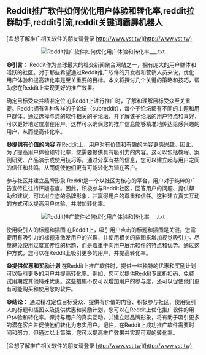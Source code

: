 ## **Reddit推广软件如何优化用户体验和转化率,reddit拉群助手,reddit引流,reddit关键词霸屏机器人**

[😍想了解推广相关软件的朋友请登录 http://www.vst.tw](http://www.vst.tw)

 <center><img src="https://vst.tw/MP4/tuiguang/png/8.png" alt="Reddit推广软件如何优化用户体验和转化率___.txt"></center>

**😄引言：**
Reddit作为全球最大的社交新闻聚合网站之一，拥有庞大的用户群体和活跃的社区。对于那些希望通过Reddit推广软件的开发者和营销人员来说，优化用户体验和提高转化率是至关重要的目标。本文将探讨几个关键的策略和技巧，帮助您在Reddit上实现更好的推广效果。

确定目标受众并精准定位
在Reddit上进行推广时，了解和理解目标受众至关重要。Reddit拥有各种各样的子论坛（subreddit），每个子论坛都有不同的主题和用户群体。通过选择与您的软件相关的子论坛，并了解该子论坛的用户特点和喜好，可以更好地定位潜在用户。这样可以确保您的推广信息能够精准地传达给感兴趣的用户，从而提高转化率。

**😄提供有价值的内容**
在Reddit上，用户对有价值和有趣的内容更感兴趣。因此，为了提高用户体验和转化率，您需要提供具有吸引力的内容。这可以包括教程、案例研究、产品演示或使用技巧等。通过分享有益的信息，您可以建立起与用户之间的信任和共鸣，从而促使他们更有可能转化为潜在客户。

参与社区并建立品牌形象
Reddit是一个以社区为核心的平台，用户对于纯粹的广告宣传往往持怀疑态度。因此，积极参与Reddit社区，回答用户的问题、提供帮助和建议，可以树立您的品牌形象，并赢得用户的尊重和信任。这种建立真实互动的方式可以提高用户体验，并增加转化率。

 <center><img src="https://vst.tw/MP4/tuiguang/png/4.png" alt="Reddit推广软件如何优化用户体验和转化率___.txt"></center>

使用吸引人的标题和插图
在Reddit上，吸引用户点击的标题和插图是关键。您需要用有吸引力的标题来激发用户的兴趣，并使用相关的插图来增加视觉吸引力。尽量避免使用过度宣传性的标题，而是着重于向用户展示软件的特点和优势。通过这种方式，您可以在Reddit上吸引更多的用户，并提高转化率。

**😄提供优惠和奖励计划**
在Reddit上推广软件时，提供一些独特的优惠和奖励计划可以吸引更多的用户并提高转化率。例如，您可以提供Reddit专属折扣码、免费试用期或其他特殊优惠。这些措施不仅可以增加用户的参与度，还可以促使他们更有可能购买和使用您的软件。

**😄结论：**
通过精准定位目标受众、提供有价值的内容、积极参与社区、使用吸引人的标题和插图以及提供优惠和奖励计划，您可以在Reddit上优化推广软件的用户体验和转化率。保持与用户的真实互动，并建立起品牌形象，将有助于吸引更多的潜在客户并促使他们转化为忠实用户。记住，在Reddit上成功推广软件需要时间和努力，但通过以上策略，您可以提高推广效果并实现可观的转化率。

[😍想了解推广相关软件的朋友请登录 http://www.vst.tw](http://www.vst.tw)



